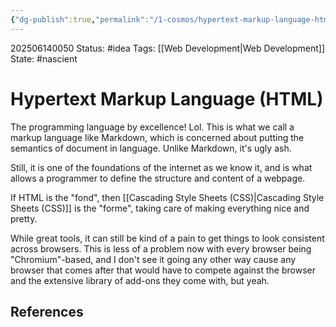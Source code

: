 ```yaml
---
{"dg-publish":true,"permalink":"/1-cosmos/hypertext-markup-language-html/","created":"2025-06-14T00:50:42.164-04:00","updated":"2025-06-14T00:57:47.493-04:00"}
---
```


202506140050
Status: #idea
Tags: [[Web Development\|Web Development]]
State: #nascient
# Hypertext Markup Language (HTML)
The programming language by excellence! Lol.
This is what we call a markup language like Markdown, which is concerned about putting the semantics of document in language. Unlike Markdown, it's ugly ash.

Still, it is one of the foundations of the internet as we know it, and is what allows a programmer to define the structure and content of a webpage. 

If HTML is the "fond", then [[Cascading Style Sheets (CSS)\|Cascading Style Sheets (CSS)]] is the "forme", taking care of making everything nice and pretty.

While great tools, it can still be kind of a pain to get things to look consistent across browsers. This is less of a problem now with every browser being "Chromium"-based, and I don't see it going any other way cause any browser that comes after that would have to compete against the browser and the extensive library of add-ons they come with, but yeah. 


## References
